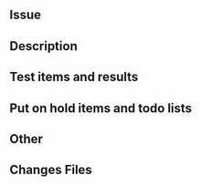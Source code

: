 ## Issue

## Description

## Test items and results

## Put on hold items and todo lists

## Other

## Changes Files
